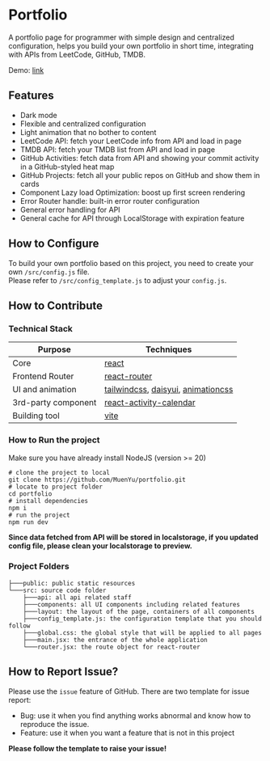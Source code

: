 # Portfolio
A portfolio page for programmer with simple design and centralized configuration, helps you build your own portfolio in short time, integrating with APIs from LeetCode, GitHub, TMDB.

Demo: [link](https://me.mashiro.best)

## Features
- Dark mode
- Flexible and centralized configuration
- Light animation that no bother to content
- LeetCode API: fetch your LeetCode info from API and load in page
- TMDB API: fetch your TMDB list from API and load in page
- GitHub Activities: fetch data from API and showing your commit activity in a GitHub-styled heat map
- GitHub Projects: fetch all your public repos on GitHub and show them in cards
- Component Lazy load Optimization: boost up first screen rendering
- Error Router handle: built-in error router configuration
- General error handling for API
- General cache for API through LocalStorage with expiration feature

## How to Configure
To build your own portfolio based on this project, you need to create your own `/src/config.js` file.  
Please refer to `/src/config_template.js` to adjust your `config.js`.

## How to Contribute
### Technical Stack
| Purpose | Techniques |
| --- | ------ |
| Core | [react](https://github.com/facebook/react) |
| Frontend Router | [react-router](https://github.com/remix-run/react-router) |
| UI and animation | [tailwindcss](https://github.com/tailwindlabs/tailwindcss), [daisyui](https://github.com/saadeghi/daisyui), [animationcss](https://github.com/animate-css/animate.css) |
| 3rd-party component | [react-activity-calendar](https://github.com/grubersjoe/react-activity-calendar) |
| Building tool | [vite](https://github.com/vitejs/vite) |

### How to Run the project
Make sure you have already install NodeJS (version >= 20)
```shell
# clone the project to local
git clone https://github.com/MuenYu/portfolio.git
# locate to project folder
cd portfolio
# install dependencies
npm i
# run the project
npm run dev
```

**Since data fetched from API will be stored in localstorage, if you updated config file, please clean your localstorage to preview.**

### Project Folders
```
├───public: public static resources
└───src: source code folder
    ├───api: all api related staff
    ├───components: all UI components including related features
    ├───layout: the layout of the page, containers of all components
    ├───config_template.js: the configuration template that you should follow
    ├───global.css: the global style that will be applied to all pages
    ├───main.jsx: the entrance of the whole application
    └───router.jsx: the route object for react-router
```

## How to Report Issue?
Please use the `issue` feature of GitHub. There are two template for issue report:
- Bug: use it when you find anything works abnormal and know how to reproduce the issue.
- Feature: use it when you want a feature that is not in this project

**Please follow the template to raise your issue!**